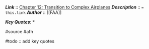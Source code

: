 ***Link***      :: [Chapter 12: Transition to Complex Airplanes](https://www.faa.gov/sites/faa.gov/files/regulations_policies/handbooks_manuals/aviation/airplane_handbook/13_afh_ch12.pdf)
***Description***      :: `= this.link`
***Author*** :: [[FAA]]

***Key Quotes***:
* 

#source #afh 

#todo :: add key quotes
